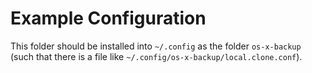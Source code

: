 # Example Configuration

This folder should be installed into `~/.config` as the folder `os-x-backup` (such that there is a file like `~/.config/os-x-backup/local.clone.conf`).

